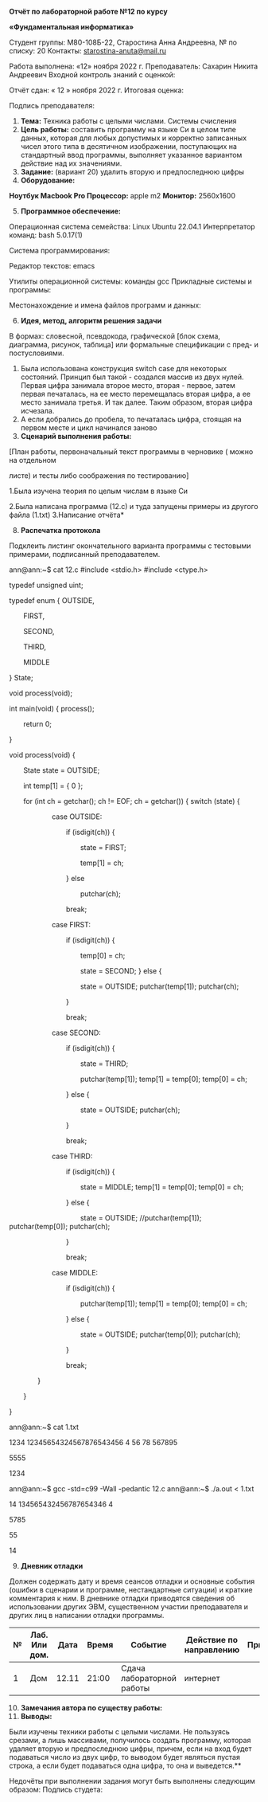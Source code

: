 ﻿**Отчёт по лабораторной работе №12 по курсу** 

**«Фундаментальная информатика»** 

Студент группы: М80-108Б-22, Старостина Анна Андреевна, № по списку: 20 Контакты: <starostina-anuta@mail.ru> 

Работа выполнена: «12» ноября 2022 г. Преподаватель: Сахарин Никита Андреевич Входной контроль знаний с оценкой: 

Отчёт сдан: « 12 » ноября 2022 г. Итоговая оценка: 

Подпись преподавателя:    

1. **Тема:** Техника работы с целыми числами. Системы счисления 
1. **Цель работы:** составить программу на языке Си в целом типе данных, которая для любых допустимых и корректно записанных чисел этого типа в десятичном изображении,  поступающих  на  стандартный  ввод  программы,  выполняет указанное вариантом действие над их значениями. 
1. **Задание:** (вариант 20) удалить вторую и предпоследнюю цифры 
1. **Оборудование:**  

**Ноутбук Macbook Pro  Процессор:** apple m2  **Монитор:** 2560х1600 

5. **Программное обеспечение:**  

Операционная система семейства: Linux Ubuntu 22.04.1 Интерпретатор команд: bash 5.0.17(1) 

Система программирования:  

Редактор текстов: emacs 

Утилиты операционной системы: команды gcc Прикладные системы и программы: 

Местонахождение и имена файлов программ и данных: 

6. **Идея, метод, алгоритм решения задачи** 

В  формах:  словесной,  псевдокода,  графической  [блок  схема,  диаграмма,  рисунок, таблица] или формальные спецификации с пред- и постусловиями. 

1. Была  использована  конструкция  switch  case  для  некоторых  состояний.  Принцип был такой - создался массив из двух нулей. Первая цифра занимала второе место, вторая - первое, затем первая печаталась, на ее место перемещалась вторая цифра, а ее место занимала третья. И так далее. Таким образом, вторая цифра исчезала. 
1. А если добрались до пробела, то печаталась цифра, стоящая на первом месте и цикл начинался заново 
7. **Сценарий выполнения работы:** 

[План работы, первоначальный текст программы в черновике ( можно на отдельном 

листе) и тесты либо соображения по тестированию] 

1.Была изучена теория по целым числам в языке Си 

2.Была написана программа (12.с) и туда запущены примеры из другого файла (1.txt) 3.Написание отчёта* 

8. **Распечатка протокола**  

Подклеить  листинг  окончательного  варианта  программы  с  тестовыми  примерами, подписанный преподавателем. 

ann@ann:~$ cat 12.c #include <stdio.h> #include <ctype.h> 

typedef unsigned uint; 

typedef enum {     OUTSIDE, 

`    `FIRST, 

`    `SECOND, 

`    `THIRD, 

`    `MIDDLE 

} State; 

void process(void); 

int main(void) {     process(); 

`    `return 0; 

} 

void process(void) { 

`    `State state = OUTSIDE; 

`    `int temp[1] = { 0 }; 

`    `for (int ch = getchar(); ch != EOF; ch = getchar()) {         switch (state) { 

`            `case OUTSIDE: 

`                `if (isdigit(ch)) { 

`                    `state = FIRST; 

`                    `temp[1] = ch; 

`                `} else 

`                    `putchar(ch); 

`                `break; 

`            `case FIRST: 

`                `if (isdigit(ch)) { 

`                    `temp[0] = ch; 

`                    `state = SECOND;                 } else { 

`                    `state = OUTSIDE;                     putchar(temp[1]);                     putchar(ch); 

`                `} 

`                `break; 

`            `case SECOND: 

`                `if (isdigit(ch)) { 

`                    `state = THIRD; 

`                    `putchar(temp[1]);                     temp[1] = temp[0];                     temp[0] = ch; 

`                `} else { 

`                    `state = OUTSIDE;                     putchar(ch); 

`                `} 

`                `break; 

`            `case THIRD: 

`                `if (isdigit(ch)) { 

`                    `state = MIDDLE;                     temp[1] = temp[0];                     temp[0] = ch; 

`                `} else { 

`                    `state = OUTSIDE;                     //putchar(temp[1]);                     putchar(temp[0]);                     putchar(ch); 

`                `} 

`                `break; 

`            `case MIDDLE: 

`                `if (isdigit(ch)) { 

`                    `putchar(temp[1]);                     temp[1] = temp[0];                     temp[0] = ch; 

`                `} else { 

`                    `state = OUTSIDE;                     putchar(temp[0]);                     putchar(ch); 

`                `} 

`                `break; 

`        `} 

`    `} 

} 

ann@ann:~$ cat 1.txt 

1234 12345654324567876543456 4 56 78 567895 

5555  

1234     

ann@ann:~$ gcc -std=c99 -Wall -pedantic 12.c ann@ann:~$ ./a.out < 1.txt 

14 134565432456787654346 4   

5785 

55  

14 

9. **Дневник отладки** 

Должен  содержать  дату  и  время  сеансов  отладки  и  основные  события  (ошибки  в сценарии и программе, нестандартные ситуации) и краткие комментария к ним. В дневнике отладки приводятся сведения об использовании других ЭВМ, существенном участии преподавателя и других лиц в написании отладки программы. 



|**№**|**Лаб. Или дом.**|**Дата**|**Время**|**Событие**|**Действие по направлению**|**Примечание**|
| - | - | - | - | - | - | - |
|1|Дом|12.11|21:00|Сдача лабораторной работы|интернет||


10. **Замечания автора по существу работы:** 
10. **Выводы:** 

Были  изучены  техники  работы  с  целыми  числами.  Не  пользуясь  срезами,  а  лишь массивами, получилось создать программу, которая удаляет вторую и предпоследнюю цифры, причем, если на вход будет подаваться число из двух цифр, то выводом будет являться пустая строка, а если будет подаваться одна цифра, то она и выведется.**  

Недочёты при выполнении задания могут быть выполнены следующим образом: Подпись студета: 
